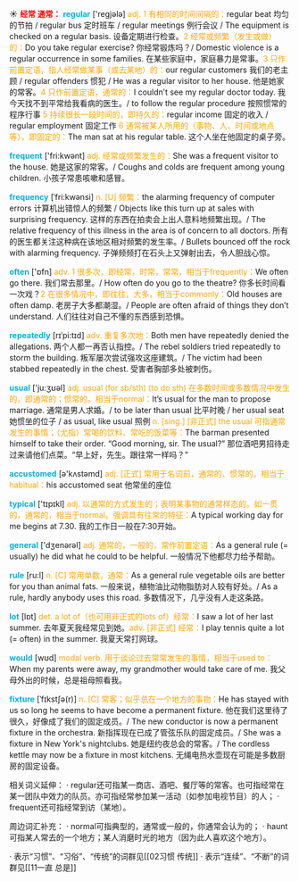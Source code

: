 ☀ <font color="red">**经常 通常：**</font>
<font color="sky blue">**regular**</font> ['reɡjələ] 
<font color="orange">adj. 1 有相同的时间间隔的：</font>regular beat 均匀的节拍 / regular bus 定时班车 / regular meetings 例行会议 / The equipment is checked on a regular basis. 设备定期进行检查。<font color="orange">2 经常或频繁（发生或做）的：</font>Do you take regular exercise? 你经常锻炼吗？/ Domestic violence is a regular occurrence in some families. 在某些家庭中，家庭暴力是常事。<font color="orange">3 只作前置定语，指人经常做某事（或去某地）的：</font>our regular customers 我们的老主顾 / regular offenders 惯犯 / He was a regular visitor to her house. 他是她家的常客。<font color="orange">4 只作前置定语，通常的：</font>I couldn’t see my regular doctor today. 我今天找不到平常给我看病的医生。/ to follow the regular procedure 按照惯常的程序行事 <font color="orange">5 持续很长一段时间的，即持久的：</font>regular income 固定的收入 / regular employment 固定工作 <font color="orange">6 通常被某人所用的（事物、人、时间或地点等），即固定的：</font>The man sat at his regular table. 这个人坐在他固定的桌子旁。

<font color="sky blue">**frequent**</font> ['fri:kwənt] 
<font color="orange">adj. 经常或频繁发生的：</font>She was a frequent visitor to the house. 她是这家的常客。/ Coughs and colds are frequent among young children. 小孩子常患咳嗽和感冒。
           
<font color="sky blue">**frequency**</font> [ˈfri:kwənsi]
<font color="orange">n. [U] 频繁：</font>the alarming frequency of computer errors 计算机出错惊人的频繁 / Objects like this turn up at sales with surprising frequency. 这样的东西在拍卖会上出人意料地频繁出现。/ The relative frequency of this illness in the area is of concern to all doctors. 所有的医生都关注这种病在该地区相对频繁的发生率。/ Bullets bounced off the rock with alarming frequency. 子弹频频打在石头上又弹射出去，令人胆战心惊。

<font color="sky blue">**often**</font> ['ɒfn] 
<font color="orange">adv. 1 很多次，即经常，时常，常常，相当于frequently：</font>We often go there. 我们常去那里。/ How often do you go to the theatre? 你多长时间看一次戏？<font color="orange">2 在很多情况中，即往往，大多，相当于commonly：</font>Old houses are often damp. 老房子大多都潮湿。/ People are often afraid of things they don’t understand. 人们往往对自己不懂的东西感到恐惧。
           
<font color="sky blue">**repeatedly**</font> [rɪˈpi:tɪd] 
<font color="orange">adv. 重复多次地：</font>Both men have repeatedly denied the allegations. 两个人都一再否认指控。/ The rebel soldiers tried repeatedly to storm the building. 叛军屡次尝试强攻这座建筑。/ The victim had been stabbed repeatedly in the chest. 受害者胸部多处被刺伤。

<font color="sky blue">**usual**</font> ['ju:ӡʊəl] 
<font color="orange">adj. usual (for sb/sth) (to do sth) 在多数时间或多数情况中发生的，即通常的；惯常的。相当于normal：</font>It’s usual for the man to propose marriage. 通常是男人求婚。/ to be later than usual 比平时晚 / her usual seat 她惯坐的位子 / as usual, like usual 照例 <font color="orange">n. [sing.] [非正式] the usual 可指通常发生的事情；（尤指）常喝的饮料、常吃的饭菜等：</font>The barman presented himself to take their order. “Good morning, sir. The usual?” 那位酒吧男招待走过来请他们点菜。“早上好，先生。跟往常一样吗？”

<font color="sky blue">**accustomed**</font> [ə'kʌstəmd] 
<font color="orange">adj. [正式] 常用于名词前，通常的、惯常的，相当于habitual：</font>his accustomed seat 他常坐的座位

<font color="sky blue">**typical**</font> ['tɪpɪkl] 
<font color="orange">adj. 以通常的方式发生的；表明某事物的通常样态的。如一贯的，通常的，相当于normal。强调具有往常的特征：</font>A typical working day for me begins at 7.30. 我的工作日一般在7:30开始。

<font color="sky blue">**general**</font> ['dӡenərəl] 
<font color="orange">adj. 通常的，一般的，常作前置定语：</font>As a general rule (= usually) he did what he could to be helpful. 一般情况下他都尽力给予帮助。

<font color="sky blue">**rule**</font> [ru:l] 
<font color="orange">n. [C] 常用单数，通常：</font>As a general rule vegetable oils are better for you than animal fats. 一般来说，植物油比动物脂肪对人较有好处。/ As a rule, hardly anybody uses this road. 多数情况下，几乎没有人走这条路。

<font color="sky blue">**lot**</font> [lɒt] 
<font color="orange">det. a lot of（也可用非正式的lots of）经常：</font>I saw a lot of her last summer. 去年夏天我经常见到她。<font color="orange">adv. [非正式] 经常：</font>I play tennis quite a lot (= often) in the summer. 我夏天常打网球。

<font color="sky blue">**would**</font> [wʊd] 
<font color="orange">modal verb. 用于谈论过去常常发生的事情，相当于used to：</font>When my parents were away, my grandmother would take care of me. 我父母外出的时候，总是祖母照看我。
           
<font color="sky blue">**fixture**</font> [ˈfɪkstʃə(r)]
<font color="orange">n. [C] 常客；似乎总在一个地方的事物：</font>He has stayed with us so long he seems to have become a permanent fixture. 他在我们这里待了很久，好像成了我们的固定成员。/ The new conductor is now a permanent fixture in the orchestra. 新指挥现在已成了管弦乐队的固定成员。/ She was a fixture in New York's nightclubs. 她是纽约夜总会的常客。/ The cordless kettle may now be a fixture in most kitchens. 无绳电热水壶现在可能是多数厨房的固定设备。

相关词义延伸：
· regular还可指某一商店、酒吧、餐厅等的常客。也可指经常在某一团队中效力的队员。亦可指经常参加某一活动（如参加电视节目）的人；
· frequent还可指经常到访（某地）。

周边词汇补充：
· normal可指典型的，通常或一般的，你通常会认为的；
· haunt可指某人常去的一个地方；某人消磨时光的地方（因为此人喜欢这个地方）。

· 表示“习惯”、“习俗”、“传统”的词群见[[02习惯 传统]]
· 表示“连续”、“不断”的词群见[[11一直 总是]]
